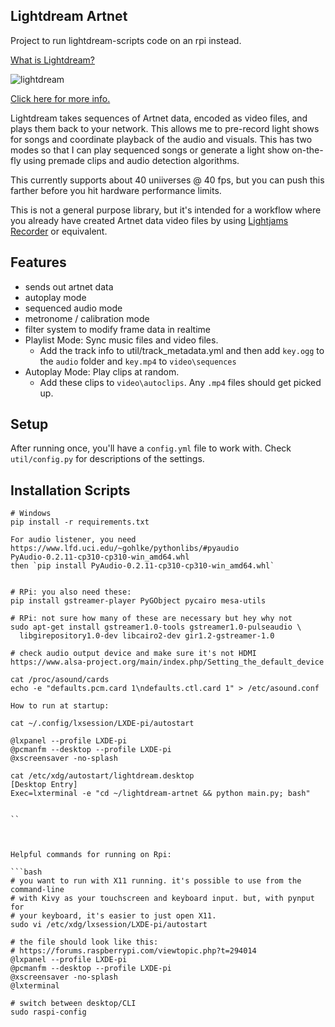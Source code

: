 ## Lightdream Artnet

Project to run lightdream-scripts code on an rpi instead.

[What is Lightdream?](https://metal-heart.org/lightdream/)

![lightdream](https://github.com/dramamine/lightdream-artnet/assets/1554498/99c03f33-8a08-4cee-a13f-3e7469932f20)

[Click here for more info.](https://metal-heart.org/lightdream/)

Lightdream takes sequences of Artnet data, encoded as video files, and plays them back to your network. This allows me to pre-record light shows for songs and coordinate playback of the audio and visuals. This has two modes so that I can play sequenced songs or generate a light show on-the-fly using premade clips and audio detection algorithms.

This currently supports about 40 uniiverses @ 40 fps, but you can push this farther before you hit hardware performance limits.

This is not a general purpose library, but it's intended for a workflow where you already have created Artnet data video files by using [Lightjams Recorder](https://www.lightjams.com/recorder.html) or equivalent.

## Features

- sends out artnet data
- autoplay mode
- sequenced audio mode
- metronome / calibration mode
- filter system to modify frame data in realtime
- Playlist Mode: Sync music files and video files.
  - Add the track info to util/track_metadata.yml and then add `key.ogg` to the `audio` folder and `key.mp4` to `video\sequences`
- Autoplay Mode: Play clips at random.
  - Add these clips to `video\autoclips`. Any `.mp4` files should get picked up.

## Setup

After running once, you'll have a `config.yml` file to work with. Check `util/config.py` for descriptions of the settings.

## Installation Scripts

```
# Windows
pip install -r requirements.txt

For audio listener, you need
https://www.lfd.uci.edu/~gohlke/pythonlibs/#pyaudio
PyAudio‑0.2.11‑cp310‑cp310‑win_amd64.whl
then `pip install PyAudio‑0.2.11‑cp310‑cp310‑win_amd64.whl`


# RPi: you also need these:
pip install gstreamer-player PyGObject pycairo mesa-utils

# RPi: not sure how many of these are necessary but hey why not
sudo apt-get install gstreamer1.0-tools gstreamer1.0-pulseaudio \
  libgirepository1.0-dev libcairo2-dev gir1.2-gstreamer-1.0

# check audio output device and make sure it's not HDMI
https://www.alsa-project.org/main/index.php/Setting_the_default_device

cat /proc/asound/cards
echo -e "defaults.pcm.card 1\ndefaults.ctl.card 1" > /etc/asound.conf

How to run at startup:

cat ~/.config/lxsession/LXDE-pi/autostart 

@lxpanel --profile LXDE-pi
@pcmanfm --desktop --profile LXDE-pi
@xscreensaver -no-splash

cat /etc/xdg/autostart/lightdream.desktop
[Desktop Entry]
Exec=lxterminal -e "cd ~/lightdream-artnet && python main.py; bash"


``



Helpful commands for running on Rpi:

```bash
# you want to run with X11 running. it's possible to use from the command-line
# with Kivy as your touchscreen and keyboard input. but, with pynput for
# your keyboard, it's easier to just open X11.
sudo vi /etc/xdg/lxsession/LXDE-pi/autostart

# the file should look like this:
# https://forums.raspberrypi.com/viewtopic.php?t=294014
@lxpanel --profile LXDE-pi
@pcmanfm --desktop --profile LXDE-pi
@xscreensaver -no-splash
@lxterminal

# switch between desktop/CLI
sudo raspi-config
```
